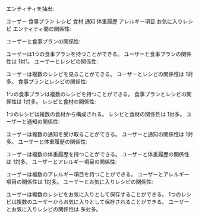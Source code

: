 エンティティを抽出:

ユーザー
食事プラン
レシピ
食材
通知
体重履歴
アレルギー項目
お気に入りレシピ
エンティティ間の関係性:

ユーザーと食事プランの関係性:

ユーザーは1つの食事プランを持つことができる。
ユーザーと食事プランの関係性は 1対1。
ユーザーとレシピの関係性:

ユーザーは複数のレシピを見ることができる。
ユーザーとレシピの関係性は 1対多。
食事プランとレシピの関係性:

1つの食事プランは複数のレシピを持つことができる。
食事プランとレシピの関係性は 1対多。
レシピと食材の関係性:

1つのレシピは複数の食材から構成される。
レシピと食材の関係性は 1対多。
ユーザーと通知の関係性:

ユーザーは複数の通知を受け取ることができる。
ユーザーと通知の関係性は 1対多。
ユーザーと体重履歴の関係性:

ユーザーは複数の体重履歴を持つことができる。
ユーザーと体重履歴の関係性は 1対多。
ユーザーとアレルギー項目の関係性:

ユーザーは複数のアレルギー項目を持つことができる。
ユーザーとアレルギー項目の関係性は 1対多。
ユーザーとお気に入りレシピの関係性:

ユーザーは複数のレシピをお気に入りとして保存することができる。
1つのレシピは複数のユーザーからお気に入りとして保存されることができる。
ユーザーとお気に入りレシピの関係性は 多対多。
